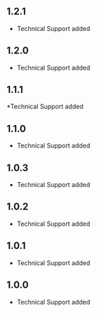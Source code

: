 ## 1.2.1

* Technical Support added

## 1.2.0

* Technical Support added

## 1.1.1

*Technical Support added

## 1.1.0

* Technical Support added

## 1.0.3

* Technical Support added

## 1.0.2

* Technical Support added

## 1.0.1

* Technical Support added

## 1.0.0

* Technical Support added
